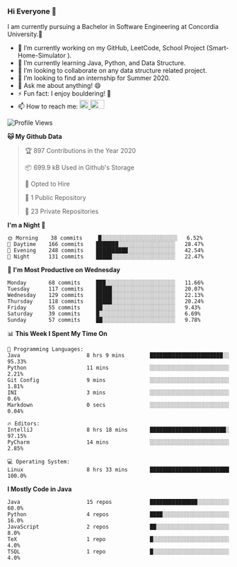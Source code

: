 ### Hi Everyone 👋
I am currently pursuing a Bachelor in Software Engineering at Concordia University.🏫

- 🔭 I’m currently working on my GitHub, LeetCode, School Project (Smart-Home-Simulator ).
- 🌱 I’m currently learning Java, Python, and Data Structure.
- 👯 I’m looking to collaborate on any data structure related project.
- 🤔 I’m looking to find an internship for Summer 2020.
- 💬 Ask me about anything! 😄
- ⚡ Fun fact: I enjoy bouldering! 🧗‍
- 📫 How to reach me: <a href="https://www.linkedin.com/in/siu-tong-ye/" target="_blank"> <img width="20px" width="32" src="https://cdn.jsdelivr.net/npm/simple-icons@v3/icons/linkedin.svg" /> </a> <a href="mailto:SiuTongYe@gmail.com" target="_blank"> <img height="20" width="32" src="https://cdn.jsdelivr.net/npm/simple-icons@v3/icons/gmail.svg" /> </a>

<!--START_SECTION:waka-->
![Profile Views](http://img.shields.io/badge/Profile%20Views-3-blue)

**🐱 My Github Data** 

> 🏆 897 Contributions in the Year 2020
 > 
> 📦 699.9 kB Used in Github's Storage 
 > 
> 💼 Opted to Hire
 > 
> 📜 1 Public Repository 
 > 
> 🔑 23 Private Repositories  
 > 
**I'm a Night 🦉** 

```text
🌞 Morning    38 commits     █░░░░░░░░░░░░░░░░░░░░░░░░   6.52% 
🌆 Daytime    166 commits    ███████░░░░░░░░░░░░░░░░░░   28.47% 
🌃 Evening    248 commits    ██████████░░░░░░░░░░░░░░░   42.54% 
🌙 Night      131 commits    █████░░░░░░░░░░░░░░░░░░░░   22.47%

```
📅 **I'm Most Productive on Wednesday** 

```text
Monday       68 commits     ███░░░░░░░░░░░░░░░░░░░░░░   11.66% 
Tuesday      117 commits    █████░░░░░░░░░░░░░░░░░░░░   20.07% 
Wednesday    129 commits    █████░░░░░░░░░░░░░░░░░░░░   22.13% 
Thursday     118 commits    █████░░░░░░░░░░░░░░░░░░░░   20.24% 
Friday       55 commits     ██░░░░░░░░░░░░░░░░░░░░░░░   9.43% 
Saturday     39 commits     █░░░░░░░░░░░░░░░░░░░░░░░░   6.69% 
Sunday       57 commits     ██░░░░░░░░░░░░░░░░░░░░░░░   9.78%

```


📊 **This Week I Spent My Time On** 

```text
💬 Programming Languages: 
Java                     8 hrs 9 mins        ███████████████████████░░   95.33% 
Python                   11 mins             ░░░░░░░░░░░░░░░░░░░░░░░░░   2.21% 
Git Config               9 mins              ░░░░░░░░░░░░░░░░░░░░░░░░░   1.81% 
INI                      3 mins              ░░░░░░░░░░░░░░░░░░░░░░░░░   0.6% 
Markdown                 0 secs              ░░░░░░░░░░░░░░░░░░░░░░░░░   0.04%

🔥 Editors: 
IntelliJ                 8 hrs 18 mins       ████████████████████████░   97.15% 
PyCharm                  14 mins             ░░░░░░░░░░░░░░░░░░░░░░░░░   2.85%

💻 Operating System: 
Linux                    8 hrs 33 mins       █████████████████████████   100.0%

```

**I Mostly Code in Java** 

```text
Java                     15 repos            ███████████████░░░░░░░░░░   60.0% 
Python                   4 repos             ████░░░░░░░░░░░░░░░░░░░░░   16.0% 
JavaScript               2 repos             ██░░░░░░░░░░░░░░░░░░░░░░░   8.0% 
TeX                      1 repo              █░░░░░░░░░░░░░░░░░░░░░░░░   4.0% 
TSQL                     1 repo              █░░░░░░░░░░░░░░░░░░░░░░░░   4.0%

```



<!--END_SECTION:waka-->
